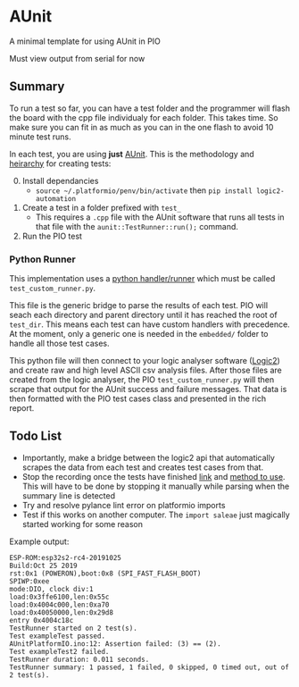 # AUnit

A minimal template for using AUnit in PIO

Must view output from serial for now

## Summary

To run a test so far, you can have a test folder and the programmer will flash the board with the cpp file individualy for each folder. This takes time. So make sure you can fit in as much as you can in the one flash to avoid 10 minute test runs. 

In each test, you are using **just** [AUnit](https://github.com/bxparks/AUnit). This is the methodology and [heirarchy](https://docs.platformio.org/en/latest/advanced/unit-testing/structure/hierarchy.html) for creating tests:

0. Install dependancies
    - `source ~/.platformio/penv/bin/activate` then  `pip install logic2-automation`
1. Create a test in a folder prefixed with `test_`
    - This requires a `.cpp` file with the AUnit software that runs all tests in that file with the `aunit::TestRunner::run();` command.
2. Run the PIO test

### Python Runner

This implementation uses a [python handler/runner](https://docs.platformio.org/en/latest/advanced/unit-testing/frameworks/custom/runner.html) which must be called `test_custom_runner.py`. 

This file is the generic bridge to parse the results of each test. PIO will seach each directory and parent directory until it has reached the root of `test_dir`. This means each test can have custom handlers with precedence. At the moment, only a generic one is needed in the `embedded/` folder to handle all those test cases.

This python file will then connect to your logic analyser software ([Logic2](https://saleae.github.io/logic2-automation/index.html)) and create raw and high level ASCII csv analysis files. After those files are created from the logic analyser, the PIO `test_custom_runner.py` will then scrape that output for the AUnit success and failure messages. That data is then formatted with the PIO test cases class and presented in the rich report. 

## Todo List


- Importantly, make a bridge between the logic2 api that automatically scrapes the data from each test and creates test cases from that.
- Stop the recording once the tests have finished [link](https://saleae.github.io/logic2-automation/automation.html#saleae.automation.CaptureConfiguration) and [method to use](https://saleae.github.io/logic2-automation/automation.html#manualcapturemode). This will have to be done by stopping it manually while parsing when the summary line is detected
- Try and resolve pylance lint error on platformio imports
- Test if this works on another computer. The `import saleae` just magically started working for some reason

Example output:

```
ESP-ROM:esp32s2-rc4-20191025
Build:Oct 25 2019
rst:0x1 (POWERON),boot:0x8 (SPI_FAST_FLASH_BOOT)
SPIWP:0xee
mode:DIO, clock div:1
load:0x3ffe6100,len:0x55c
load:0x4004c000,len:0xa70
load:0x40050000,len:0x29d8
entry 0x4004c18c
TestRunner started on 2 test(s).
Test exampleTest passed.
AUnitPlatformIO.ino:12: Assertion failed: (3) == (2).
Test exampleTest2 failed.
TestRunner duration: 0.011 seconds.
TestRunner summary: 1 passed, 1 failed, 0 skipped, 0 timed out, out of 2 test(s).

```